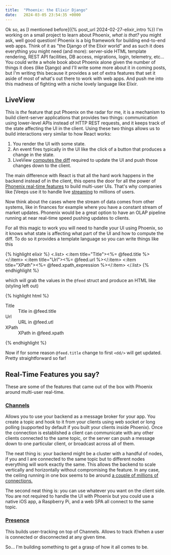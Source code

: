 ```yaml
---
title:  "Phoenix: the Elixir Django"
date:   2024-03-05 23:54:35 +0000
---
```


Ok so, as [I mentioned before]({% post_url 2024-02-27-elixir_intro %}) I'm working on a small project to learn about Phoenix, _what is that?_ you might ask, well good question! Phoenix is a big framework for building end-to-end web apps. Think of it as ”the Django of the Elixir world” and as such it does everything you might need (and more): server-side HTML template rendering, REST API facilities, DB access, migrations, login, telemetry, etc… You could write a whole book about Phoenix alone given the number of things it does (like Django) and I'll write some more about it in coming posts, but I'm writing this because it provides a set of extra features that set it aside of most of what's out there to work with web apps. And push me into this madness of fighting with a niche lovely language like Elixir.

## LiveView

This is _the_ feature that put Phoenix on the radar for me, it is a mechanism to build client-server applications that provides two things: communication using lower-level APIs instead of HTTP REST requests, and it keeps track of the state affecting the UI in the client. Using these two things allows us to build interactions very similar to how React works:

1. You render the UI with some state.
2. An event fires typically in the UI like the click of a button that produces a change in the state.
3. LiveView [computes the diff](https://www.reddit.com/r/elixir/comments/t80xbw/does_phoenix_liveview_use_domdiffing_to_update/) required to update the UI and push those changes down to the client.

The main difference with React is that all the hard work happens in the backend instead of in the client, this opens the door for all the power of [Phonenix real-time features](#real-time-features-you-say) to build multi-user UIs. That's why companies like [Veeps use it to handle live [streaming](http://localhost:4000/2024/02/27/phoenix.html#real-time-features-you-say) to millions of users.

Now think about the cases where the stream of data comes from other systems, like in finances for example where you have a constant stream of market updates. Phonenix would be a great option to have an OLAP pipeline running at near real-time speed pushing updates to clients.

For all this magic to work you will need to handle your UI using Phoenix, so it knows what state is affecting what part of the UI and how to compute the diff. To do so it provides a template language so you can write things like this

{% highlight elixir %}
<.list>
  <:item title="Title"><%= @feed.title %></:item>
  <:item title="Url"><%= @feed.url %></:item>
  <:item title="XPath"><%= @feed.xpath_expression %></:item>
</.list>
{% endhighlight %}

which will grab the values in the `@feed` struct and produce an HTML like (styling left out)

{% highlight html %}
<dl>
  <div>
    <dt>Title</dt>
    <dd>Title in @feed.title</dd>
  </div>
  <div>
    <dt>Url</dt>
    <dd>URL in @feed.utl</dd>
  </div>
  <div>
    <dt>XPath</dt>
    <dd>XPath in @feed.xpath</dd>
  </div>
</dl>
{% endhighlight %}

Now if for some reason `@feed.title` change to first `<dd/>` will get updated. Pretty straightforward so far!

## Real-Time Features you say?

These are some of the features that came out of the box with Phoenix around multi-user real-time.

### [Channels](https://hexdocs.pm/phoenix/channels.html)

Allows you to use your backend as a message broker for your app. You create a topic and hook to it from your clients using web socket or long polling (supported by default if you built your clients inside Phoenix). Once the connection is established a client can communicate with any other clients connected to the same topic, or the server can push a message down to one particular client, or broadcast across all of them.

The neat thing is: your backend might be a cluster with a handful of nodes, if you and I are connected to the same topic but to different nodes everything will work exactly the same. This allows the backend to scale vertically and horizontally without compromising the feature. In any case, the ceiling running in one box seems to be around [a couple of millions of connections.](https://phoenixframework.org/blog/the-road-to-2-million-websocket-connections)

The second neat thing is: you can use whatever you want on the client side. You are not required to handle the UI with Phoenix but you could use a native iOS app, a Raspberry Pi, and a web SPA all connect to the same topic.

### [Presence](https://hexdocs.pm/phoenix/Phoenix.Presence.html)
This builds user-tracking on top of Channels. Allows to track if/when a user is connected or disconnected at any given time.

So… I'm building something to get a grasp of how it all comes to be.